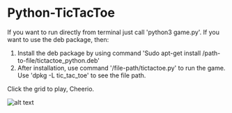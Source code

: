 # Python-TicTacToe
If you want to run directly from terminal just call 'python3 game.py'.
If you want to use the deb package, then:
  1. Install the deb package by using command 'Sudo apt-get install /path-to-file/tictactoe_python.deb'
  2. After installation, use command '/file-path/tictactoe.py' to run the game. Use 'dpkg -L tic_tac_toe' to see the file path.
  
Click the grid to play, Cheerio.

![alt text](https://user-images.githubusercontent.com/58630571/71615229-c707c580-2be2-11ea-91c4-cbd354cef0ed.png)
